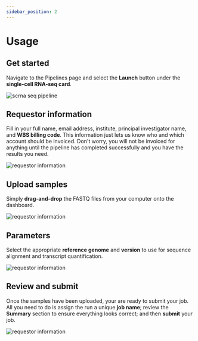 ```yaml
---
sidebar_position: 2
---
```


# Usage

## Get started

Navigate to the Pipelines page and select the **Launch** button under the **single-cell RNA-seq card**.

![scrna seq pipeline](../../../build/img/scrnaseq_pipelines.png)

## Requestor information

Fill in your full name, email address, institute, principal investigator name, and **WBS billing code**.  This information just lets us know who and which account should be invoiced.  Don't worry, you will not be invoiced for anything until the pipeline has completed successfully and you have the results you need.

![requestor information](../../../build/img/requestor_information.png)

## Upload samples

Simply **drag-and-drop** the FASTQ files from your computer onto the dashboard.

![requestor information](../../../build/img/rnaseq_upload_samples.png)

## Parameters

Select the appropriate **reference genome** and **version** to use for sequence alignment and transcript quantification.

![requestor information](../../../build/img/rnaseq_pipeline_params.png)

## Review and submit

Once the samples have been uploaded, your are ready to submit your job.  All you need to do is assign the run a unique **job name**; review the **Summary** section to ensure everything looks correct; and then **submit** your job.

![requestor information](../../../build/img/scrnaseq_review_and_submit.png)
